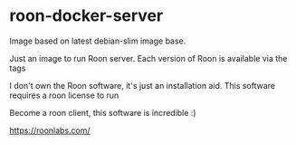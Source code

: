 # roon-docker-server

Image based on latest debian-slim image base.

Just an image to run Roon server.
Each version of Roon is available via the tags


I don't own the Roon software, it's just an installation aid.
This software requires a roon license to run

Become a roon client, this software is incredible :)

https://roonlabs.com/

